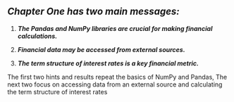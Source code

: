 ## ***Chapter One has two main messages:***

1. ***The Pandas and NumPy libraries are crucial for making financial calculations.***

2. ***Financial data may be accessed from external sources.***

3. ***The term structure of interest rates is a key financial metric.***


The first two hints and results repeat the basics of NumPy and Pandas,  The next two focus on accessing data from an external source and calculating the term structure of interest rates
